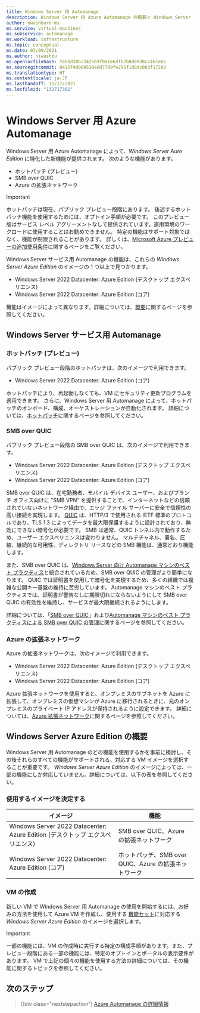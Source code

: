 ```yaml
---
title: Windows Server 用 Automanage
description: Windows Server 用 Azure Automanage の概要と Windows Server Aure Edition に関わる機能
author: nwashburn-ms
ms.service: virtual-machines
ms.subservice: automanage
ms.workload: infrastructure
ms.topic: conceptual
ms.date: 07/09/2021
ms.author: niwashbu
ms.openlocfilehash: febbd30bc342569f0a1e6dfb7b0de938cc461e65
ms.sourcegitcommit: 0415f4d064530e0d7799fe295f1d8dc003f17202
ms.translationtype: HT
ms.contentlocale: ja-JP
ms.lasthandoff: 11/17/2021
ms.locfileid: "132717381"
---
```

# <a name="azure-automanage-for-windows-server"></a>Windows Server 用 Azure Automanage

Windows Server 用 Azure Automanage によって、_Windows Server Aure Edition_ に特化した新機能が提供されます。  次のような機能があります。
- ホットパッチ (プレビュー)
- SMB over QUIC
- Azure の拡張ネットワーク

> [!IMPORTANT]
> ホットパッチは現在、パブリック プレビュー段階にあります。 後述するホットパッチ機能を使用するためには、オプトイン手順が必要です。
> このプレビュー版はサービス レベル アグリーメントなしで提供されています。運用環境のワークロードに使用することはお勧めできません。 特定の機能はサポート対象ではなく、機能が制限されることがあります。
> 詳しくは、[Microsoft Azure プレビューの追加使用条件](https://azure.microsoft.com/support/legal/preview-supplemental-terms/)に関するページをご覧ください。

Windows Server サービス用 Automanage の機能は、これらの _Windows Server Azure Edition_ のイメージの 1 つ以上で見つかります。 

- Windows Server 2022 Datacenter: Azure Edition (デスクトップ エクスペリエンス)
- Windows Server 2022 Datacenter: Azure Edition (コア)

機能はイメージによって異なります。詳細については、[概要](#getting-started-with-windows-server-azure-edition)に関するページを参照してください。

## <a name="automanage-for-windows-server-capabilities"></a>Windows Server サービス用 Automanage

### <a name="hotpatch-preview"></a>ホットパッチ (プレビュー)

パブリック プレビュー段階のホットパッチは、次のイメージで利用できます。

- Windows Server 2022 Datacenter: Azure Edition (コア)

ホットパッチにより、再起動しなくても、VM にセキュリティ更新プログラムを適用できます。  さらに、Windows Server 用 Automanage によって、ホットパッチのオンボード、構成、オーケストレーションが自動化されます。  詳細については、[ホットパッチ](automanage-hotpatch.md)に関するページを参照してください。  

### <a name="smb-over-quic"></a>SMB over QUIC

パブリック プレビュー段階の SMB over QUIC は、次のイメージで利用できます。

- Windows Server 2022 Datacenter: Azure Edition (デスクトップ エクスペリエンス)
- Windows Server 2022 Datacenter: Azure Edition (コア)

SMB over QUIC は、在宅勤務者、モバイル デバイス ユーザー、およびブランチ オフィス向けに "SMB VPN" を提供することで、インターネットなどの信頼されていないネットワーク経由で、エッジ ファイル サーバーに安全で信頼性の高い接続を実現します。 [QUIC](https://datatracker.ietf.org/doc/rfc9000/) は、HTTP/3 で使用される IETF 標準のプロトコルであり、TLS 1.3 によってデータを最大限保護するように設計されており、無効にできない暗号化が必要です。 SMB は通常、QUIC トンネル内で動作するため、ユーザー エクスペリエンスは変わりません。 マルチチャネル、署名、圧縮、継続的な可用性、ディレクトリ リースなどの SMB 機能は、通常どおり機能します。 

また、SMB over QUIC は、[Windows Server 向け Automanage マシンのベスト プラクティス](automanage-windows-server.md)と統合されているため、SMB over QUIC の管理がより簡単になります。 QUIC では証明書を使用して暗号化を実現するため、多くの組織では複雑な公開キー基盤の維持に苦労しています。 Automanage マシンのベスト プラクティスでは、証明書が警告なしに期限切れにならないようにして SMB over QUIC の有効性を維持し、サービスが最大限継続されるようにします。

詳細については、「[SMB over QUIC](/windows-server/storage/file-server/smb-over-quic)」および[Automanage マシンのベスト プラクティスによる SMB over QUIC の管理](automanage-smb-over-quic.md)に関するページを参照してください。
 

### <a name="extended-network-for-azure"></a>Azure の拡張ネットワーク

Azure の拡張ネットワークは、次のイメージで利用できます。

- Windows Server 2022 Datacenter: Azure Edition (デスクトップ エクスペリエンス)
- Windows Server 2022 Datacenter: Azure Edition (コア)

Azure 拡張ネットワークを使用すると、オンプレミスのサブネットを Azure に拡張して、オンプレミスの仮想マシンが Azure に移行されるときに、元のオンプレミスのプライベート IP アドレスが保持されるように設定できます。 詳細については、[Azure 拡張ネットワーク](/windows-server/manage/windows-admin-center/azure/azure-extended-network)に関するページを参照してください。  


## <a name="getting-started-with-windows-server-azure-edition"></a>Windows Server Azure Edition の概要

Windows Server 用 Automanage のどの機能を使用するかを事前に検討し、その後それらのすべての機能がサポートされる、対応する VM イメージを選択することが重要です。  _Windows Server Azure Edition_ のイメージによっては、一部の機能にしか対応していません。詳細については、以下の表を参照してください。

### <a name="deciding-which-image-to-use"></a>使用するイメージを決定する 

|イメージ|機能|
|--|--|
|Windows Server 2022  Datacenter: Azure Edition (デスクトップ エクスペリエンス) | SMB over QUIC、Azure の拡張ネットワーク | 
| Windows Server 2022 Datacenter: Azure Edition (コア) | ホットパッチ、SMB over QUIC、Azure の拡張ネットワーク | 

### <a name="creating-a-vm"></a>VM の作成

新しい VM で Windows Server 用 Automanage の使用を開始するには、お好みの方法を使用して Azure VM を作成し、使用する [機能セット](#getting-started-with-windows-server-azure-edition)に対応する _Windows Server Azure Edition_ のイメージを選択します。  

> [!IMPORTANT]
> 一部の機能には、VM の作成時に実行する特定の構成手順があります。また、プレビュー段階にある一部の機能には、特定のオプトインとポータルの表示要件があります。  VM で上記の個々の機能を使用する方法の詳細については、その機能に関するトピックを参照してください。

## <a name="next-steps"></a>次のステップ

> [!div class="nextstepaction"]
> [Azure Automanage の詳細情報](automanage-virtual-machines.md)